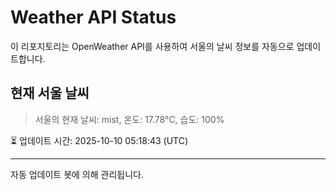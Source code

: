 
# Weather API Status

이 리포지토리는 OpenWeather API를 사용하여 서울의 날씨 정보를 자동으로 업데이트합니다.

## 현재 서울 날씨
> 서울의 현재 날씨: mist, 온도: 17.78°C, 습도: 100%

⏳ 업데이트 시간: 2025-10-10 05:18:43 (UTC)

---
자동 업데이트 봇에 의해 관리됩니다.
